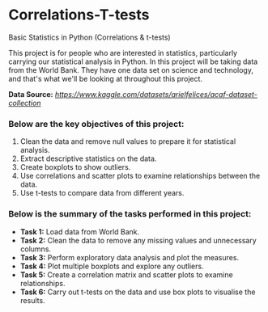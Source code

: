 # Correlations-T-tests
Basic Statistics in Python (Correlations &amp; t-tests)

This project is for people who are interested in statistics, particularly carrying our statistical analysis in Python. In this project will be taking data from the World Bank. They have one data set on science and technology, and that's what we'll be looking at throughout this project.

__Data Source:__ *https://www.kaggle.com/datasets/arielfelices/acaf-dataset-collection*

### Below are the key objectives of this project:
1.	Clean the data and remove null values to prepare it for statistical analysis.
2.	Extract descriptive statistics on the data.
3.	Create boxplots to show outliers.
4.	Use correlations and scatter plots to examine relationships between the data.
5.	Use t-tests to compare data from different years.

### Below is the summary of the tasks performed in this project:
- __Task 1:__ Load data from World Bank.
- __Task 2:__ Clean the data to remove any missing values and unnecessary columns.
- __Task 3:__ Perform exploratory data analysis and plot the measures.
- __Task 4:__ Plot multiple boxplots and explore any outliers.
- __Task 5:__ Create a correlation matrix and scatter plots to examine relationships.
- __Task 6:__ Carry out t-tests on the data and use box plots to visualise the results.
